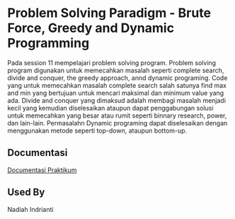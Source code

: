 # Problem Solving Paradigm - Brute Force, Greedy and Dynamic Programming

Pada session 11 mempelajari problem solving program. Problem solving program digunakan untuk memecahkan masalah seperti complete search, divide and conquer, the greedy approach, annd dynamic programing. Code yang untuk memecahkan masalah complete search salah satunya find max and min yang bertujuan untuk mencari maksimal dan minimum value yang ada. Divide and conquer yang dimaksud adalah membagi masalah menjadi kecil yang kemudian diselesaikan ataupun dapat penggabungan solusi untuk memecahkan yang besar atau rumit seperti binnary research, power, dan lain-lain. Permasalahn Dynamic programing dapat diselesaikan dengan menggunakan metode seperti top-down, ataupun bottom-up. 



## Documentasi

[Documentasi Praktikum](https://github.com/nadiahindrianti/go_nadiah-indrianti/tree/main/11_Problem%20Solving%20Paradigm%20-%20Brute%20Force%2C%20Greedy%20and%20Dynamic%20Programming/Screenshot)


## Used By

Nadiah Indrianti